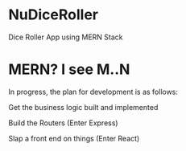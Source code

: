 # NuDiceRoller
Dice Roller App using MERN Stack

# MERN? I see M..N
In progress, the plan for development is as follows:

Get the business logic built and implemented

Build the Routers (Enter Express)

Slap a front end on things (Enter React)
